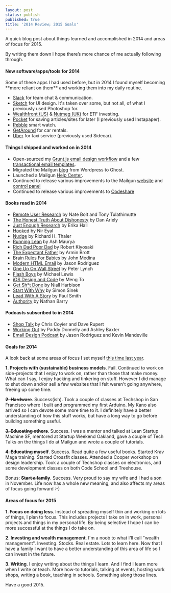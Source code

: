 ```yaml
---
layout: post
status: publish
published: true
title: '2014 Review; 2015 Goals'
---
```

A quick blog post about things learned and accomplished in 2014 and areas of focus for 2015.

By writing them down I hope there’s more chance of me actually following through.

<h4>New software/apps/tools for 2014</h4>
Some of these apps I had used before, but in 2014 I found myself becoming **more reliant on them** and working them into my daily routine.
<ul>
<li><a href="https://slack.com/">Slack</a> for team chat &amp; communication.</li>
<li><a href="http://bohemiancoding.com/sketch/">Sketch</a> for UI design. It's taken over some, but not all, of what I previously used Photoshop for.</li>
<li><a href="https://www.wealthfront.com/">Wealthfront (US)</a> &amp; <a href="http://www.nutmeg.com/">Nutmeg (UK)</a> for ETF investing.</li>
<li><a href="http://getpocket.com">Pocket</a> for saving articles/sites for later (I previously used Instapaper).</li>
<li><a href="https://getpebble.com/">Pebble</a> smart watch.</li>
<li><a href="http://getaround.com/">GetAround</a> for car rentals.</li>
<li><a href="https://www.uber.com/">Uber</a> for taxi service (previously used Sidecar).</li>
</ul>

<h4>Things I shipped and worked on in 2014</h4>
<ul>
<li>Open-sourced my <a href="https://github.com/leemunroe/grunt-email-design">Grunt.js email design workflow</a> and a few <a href="https://github.com/mailgun/transactional-email-templates">transactional email templates</a>.</li>
<li>Migrated the Mailgun <a href="http://blog.mailgun.com/">blog</a> from Wordpress to Ghost.</li>
<li>Launched a Mailgun <a href="https://help.mailgun.com/hc/en-us/">Help Center</a>.</li>
<li>Continued to release various improvements to the Mailgun <a href="http://www.mailgun.com/">website</a> and <a href="https://mailgun.com/cp">control panel</a></li>
<li>Continued to release various improvements to <a href="http://www.codeshare.io/">Codeshare</a></li>
</ul>

<h4>Books read in 2014</h4>
<ul>
<li><a href="http://rosenfeldmedia.com/books/remote-research/">Remote User Research</a> by Nate Bolt and Tony Tulathimutte</li>
<li><a href="http://www.amazon.com/gp/product/0062183613/ref=as_li_tl?ie=UTF8&camp=1789&creative=390957&creativeASIN=0062183613&linkCode=as2&tag=leemun-20&linkId=2TYX4ZWKLSBXDO3I">The Honest Truth About Dishonesty</a> by Dan Ariely</li>
<li><a href="http://www.abookapart.com/products/just-enough-research">Just Enough Research</a> by Erika Hall</li>
<li><a href="http://www.amazon.com/gp/product/1591847788/ref=as_li_tl?ie=UTF8&camp=1789&creative=390957&creativeASIN=1591847788&linkCode=as2&tag=leemun-20&linkId=PZO22IBK5J4L3HCR">Hooked</a> by Nir Eyal</li>
<li><a href="http://www.amazon.com/gp/product/014311526X/ref=as_li_tl?ie=UTF8&camp=1789&creative=390957&creativeASIN=014311526X&linkCode=as2&tag=leemun-20&linkId=XYTQI3IC4HJNO5SK">Nudge</a> by Richard H. Thaler</li>
<li><a href="http://www.amazon.com/gp/product/1449305172/ref=as_li_tl?ie=UTF8&camp=1789&creative=390957&creativeASIN=1449305172&linkCode=as2&tag=leemun-20&linkId=6TSI4GAQWCHRTUHY">Running Lean</a> by Ash Maurya</li>
<li><a href="http://www.amazon.com/gp/product/1612680011/ref=as_li_tl?ie=UTF8&camp=1789&creative=390957&creativeASIN=1612680011&linkCode=as2&tag=leemun-20&linkId=JJJURYONY4NVJ6XZ">Rich Dad Poor Dad</a> by Robert Kiyosaki</li>
<li><a href="http://www.amazon.com/gp/product/0789210770/ref=as_li_tl?ie=UTF8&camp=1789&creative=390957&creativeASIN=0789210770&linkCode=as2&tag=leemun-20&linkId=BJLWAYERAEFSMEZ4">The Expectant Father</a> by Armin Brott</li>
<li><a href="http://www.amazon.com/gp/product/0983263388/ref=as_li_tl?ie=UTF8&camp=1789&creative=390957&creativeASIN=0983263388&linkCode=as2&tag=leemun-20&linkId=VYMK7SAF66QE65TF">Brain Rules For Babies</a> by John Medina</li>
<li><a href="http://modernhtmlemail.com/">Modern HTML Email</a> by Jason Rodriguez</li>
<li><a href="http://www.amazon.com/gp/product/0743200403/ref=as_li_tl?ie=UTF8&camp=1789&creative=390957&creativeASIN=0743200403&linkCode=as2&tag=leemun-20&linkId=H2AFPQPDOBYXJ7KM">One Up On Wall Street</a> by Peter Lynch</li>
<li><a href="http://www.amazon.com/gp/product/0393244660/ref=as_li_tl?ie=UTF8&camp=1789&creative=390957&creativeASIN=0393244660&linkCode=as2&tag=leemun-20&linkId=EKE534HIT2CJAPOL">Flash Boys</a> by Michael Lewis</li>
<li><a href="https://designcode.io/">iOS Design and Code</a> by Meng To</li>
<li><a href="http://www.amazon.com/gp/product/0241970164/ref=as_li_tl?ie=UTF8&camp=1789&creative=390957&creativeASIN=0241970164&linkCode=as2&tag=leemun-20&linkId=75KPGV37HIEXWB75">Get Sh*t Done</a> by Niall Harbison</li>
<li><a href="http://www.amazon.com/gp/product/1591846447/ref=as_li_tl?ie=UTF8&camp=1789&creative=390957&creativeASIN=1591846447&linkCode=as2&tag=leemun-20&linkId=7RERPSHFA4HPAIWT">Start With Why</a> by Simon Sinek</li>
<li><a href="http://www.amazon.com/gp/product/0814420303/ref=as_li_tl?ie=UTF8&camp=1789&creative=390957&creativeASIN=0814420303&linkCode=as2&tag=leemun-20&linkId=W3OG33SK6DOFDWFP">Lead With A Story</a> by Paul Smith</li>
<li><a href="http://www.amazon.com/gp/product/1612060919/ref=as_li_tl?ie=UTF8&camp=1789&creative=390957&creativeASIN=1612060919&linkCode=as2&tag=leemun-20&linkId=T4ORQQNVX6RM42D7">Authority</a> by Nathan Barry</li>
</ul>

<h4>Podcasts subscribed to in 2014</h4>
<ul>
<li><a href="http://shoptalkshow.com/">Shop Talk</a> by Chris Coyier and Dave Rupert</li>
<li><a href="http://workingoutpodcast.com/">Working Out</a> by Paddy Donnelly and Ashley Baxter</li>
<li><a href="http://emaildesignpodcast.com/">Email Design Podcast</a> by Jason Rodriguez and Kevin Mandeville</li>
</ul>


<h4>Goals for 2014</h4>
A look back at some areas of focus I set myself <a href="http://www.leemunroe.com/2014-goals/">this time last year</a>.

<strong>1. Projects with (sustainable) business models</strong>. Fail. Continued to work on side-projects that I enjoy to work on, rather than those that make money. What can I say, I enjoy hacking and tinkering on stuff. However I did manage to shut down and/or sell a few websites that I felt weren't going anywhere, freeing up some time.

<strong><del>2. Hardware</del></strong>. Success(ish). Took a couple of classes at Techshop in San Francisco where I built and programmed my first Arduino. My Kano also arrived so I can devote some more time to it. I definitely have a better understanding of how this stuff works, but have a long way to go before building something useful.

<strong><del>3. Educating others</del></strong>. Success. I was a mentor and talked at Lean Startup Machine SF, mentored at Startup Weekend Oakland, gave a couple of Tech Talks on the things I do at Mailgun and wrote a couple of tutorials.

<strong><del>4. Educating myself</del></strong>. Success. Read quite a few useful books. Started Krav Maga training. Started Crossfit classes. Attended a Cooper workshop on design leadership. Took a couple of Techshop classes on electronics, and some development classes on both Code School and Treehouse.

Bonus: <strong><del>Start a family</del></strong>. Success. Very proud to say my wife and I had a son in November. Life now has a whole new meaning, and also affects my areas of focus going forward :-)


<h4>Areas of focus for 2015</h4>

<strong>1. Focus on doing less</strong>. Instead of spreading myself thin and working on lots of things, I plan to focus. This includes projects I take on in work, personal projects and things in my personal life. By being selective I hope I can be more successful at the things I do take on.

<strong>2. Investing and wealth management</strong>. I'm a noob to what I'll call "wealth management". Investing. Stocks. Real estate. Lots to learn here. Now that I have a family I want to have a better understanding of this area of life so I can invest in the future.

<strong>3. Writing</strong>. I enjoy writing about the things I learn. And I find I learn more when I write or teach. More how-to tutorials, talking at events, hosting work shops, writing a book, teaching in schools. Something along those lines.

Have a good 2015.
